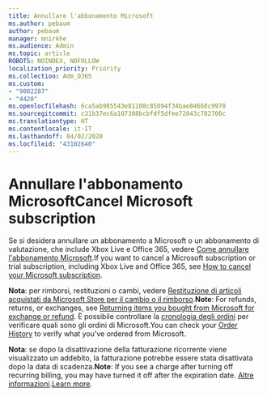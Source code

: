 ```yaml
---
title: Annullare l'abbonamento Microsoft
ms.author: pebaum
author: pebaum
manager: mnirkhe
ms.audience: Admin
ms.topic: article
ROBOTS: NOINDEX, NOFOLLOW
localization_priority: Priority
ms.collection: Adm_O365
ms.custom:
- "9002287"
- "4420"
ms.openlocfilehash: 6ca5ab985543e81108c85094f34bae84668c9978
ms.sourcegitcommit: c31b37ec6a107308bcbfdf5dfee72843c782700c
ms.translationtype: HT
ms.contentlocale: it-IT
ms.lasthandoff: 04/02/2020
ms.locfileid: "43102640"
---
```

# <a name="cancel-microsoft-subscription"></a><span data-ttu-id="21f3a-102">Annullare l'abbonamento Microsoft</span><span class="sxs-lookup"><span data-stu-id="21f3a-102">Cancel Microsoft subscription</span></span>

<span data-ttu-id="21f3a-103">Se si desidera annullare un abbonamento a Microsoft o un abbonamento di valutazione, che include Xbox Live e Office 365, vedere [Come annullare l'abbonamento Microsoft](https://support.microsoft.com/help/4027815).</span><span class="sxs-lookup"><span data-stu-id="21f3a-103">If you want to cancel a Microsoft subscription or trial subscription, including Xbox Live and Office 365, see [How to cancel your Microsoft subscription](https://support.microsoft.com/help/4027815).</span></span>

<span data-ttu-id="21f3a-104">**Nota**: per rimborsi, restituzioni o cambi, vedere [Restituzione di articoli acquistati da Microsoft Store per il cambio o il rimborso](https://support.microsoft.com/help/10558).</span><span class="sxs-lookup"><span data-stu-id="21f3a-104">**Note**: For refunds, returns, or exchanges, see [Returning items you bought from Microsoft for exchange or refund](https://support.microsoft.com/help/10558).</span></span> <span data-ttu-id="21f3a-105">È possibile controllare la [cronologia degli ordini](https://account.microsoft.com/billing/orders/) per verificare quali sono gli ordini di Microsoft.</span><span class="sxs-lookup"><span data-stu-id="21f3a-105">You can check your [Order History](https://account.microsoft.com/billing/orders/) to verify what you've ordered from Microsoft.</span></span> 

<span data-ttu-id="21f3a-106">**Nota**: se dopo la disattivazione della fatturazione ricorrente viene visualizzato un addebito, la fatturazione potrebbe essere stata disattivata dopo la data di scadenza.</span><span class="sxs-lookup"><span data-stu-id="21f3a-106">**Note**: If you see a charge after turning off recurring billing, you may have turned it off after the expiration date.</span></span> <span data-ttu-id="21f3a-107">[Altre informazioni](https://support.microsoft.com/help/10640).</span><span class="sxs-lookup"><span data-stu-id="21f3a-107">[Learn more](https://support.microsoft.com/help/10640).</span></span> 
